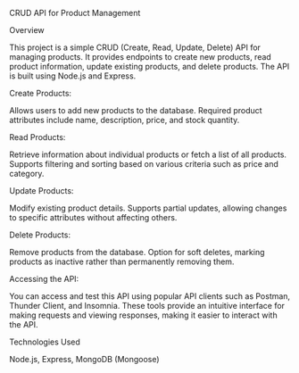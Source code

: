 CRUD API for Product Management

Overview

This project is a simple CRUD (Create, Read, Update, Delete) API for managing products. It provides endpoints to create new products, read product information, update existing products, and delete products. The API is built using Node.js and Express.



Create Products:

Allows users to add new products to the database.
Required product attributes include name, description, price, and stock quantity.

Read Products:

Retrieve information about individual products or fetch a list of all products.
Supports filtering and sorting based on various criteria such as price and category.

Update Products:

Modify existing product details.
Supports partial updates, allowing changes to specific attributes without affecting others.

Delete Products:

Remove products from the database.
Option for soft deletes, marking products as inactive rather than permanently removing them.


Accessing the API:


You can access and test this API using popular API clients such as Postman, Thunder Client, and Insomnia. These tools provide an intuitive interface for making requests and viewing responses, making it easier to interact with the API.


Technologies Used

Node.js,
Express, 
MongoDB (Mongoose)
